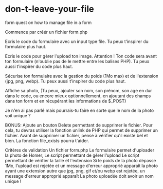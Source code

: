 # don-t-leave-your-file
form quest on how to manage file in a form

Commence par créér un fichier form.php

Ecris le code du formulaire avec un input type file. Tu peux t'inspirer du formulaire plus haut.

Ecris le code pour gérer l'upload ton image. Attention ! Ton code sera avant ton formulaire (n'oublie pas de le mettre entre les balises PHP). Tu peux aussi t'inspirer du code plus haut.

Sécurise ton formulaire avec la gestion du poids (1Mo max) et de l'extension (jpg, png, webp). Tu peux aussi t'inspirer du code plus haut.

Affiche sa photo, (Tu peux, ajouter son nom, son prénom, son age en dur dans le code, ou encore mieux optionnellement, en ajoutant des champs dans ton form et en récupérant les informations de $_POST)

Je n'en ai pas parlé mais pourrais-tu faire en sorte que le nom de la photo soit unique ?

BONUS: Ajoute un bouton Delete permettant de supprimer le fichier. Pour cela, tu devras utiliser la fonction unlink de PHP qui permet de supprimer un fichier. Avant de supprimer un fichier, pense à vérifier qu'il existe bel et bien. La fonction file_exists pourra t'aider.

Critères de validation
Un fichier form.php
Le formulaire permet d'uploader la photo de Homer,
Le script permettant de gérer l'upload
Le script permettant de vérifier la taille et l'extension
Si le poids de la photo dépasse 1Mo, l'upload est rejetée et un message d'erreur approprié apparaît
la photo ayant une extension autre que jpg, png, gif et/ou webp est rejetée, un message d'erreur approprié apparaît
La photo uploadée doit avoir un nom unique !
